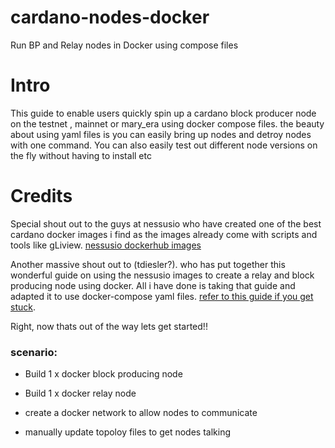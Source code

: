 # cardano-nodes-docker
Run BP and Relay nodes in Docker using compose files

# Intro

This guide to enable users quickly spin up a cardano block producer node on the testnet , mainnet or mary_era using docker compose files. 
the beauty about using yaml files is you can easily bring up nodes and detroy nodes with one command. You can also easily test out different node versions on the fly without having to install etc

# Credits

Special shout out to the guys at nessusio who have created one of the best cardano docker images i find as the images already come with scripts and tools like gLiview. [nessusio dockerhub images](https://hub.docker.com/r/nessusio/cardano-node)

Another massive shout out to (tdiesler?). who has put together this wonderful guide on using the nessusio images to create a relay and block producing node using docker. All i have done is taking that guide and adapted it to use docker-compose yaml files. 
[refer to this guide if you get stuck](https://tdiesler.gitbook.io/cardano/plain-docker/running-the-nodes).

Right, now thats out of the way lets get started!!

### scenario:

- Build 1 x docker block producing node

- Build 1 x docker relay node

- create a docker network to allow nodes to communicate

- manually update topoloy files to get nodes talking

